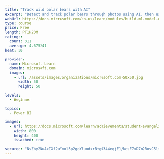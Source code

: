 ```yaml
---
title: "Track wild polar bears with AI"
excerpt: "Detect and track polar bears through photos using AI, then use Power BI to show where polar bears are being spotted."
webUrl: https://docs.microsoft.com/en-us/learn/modules/build-ml-model-with-azure-stream-analytics/
type: course
price: Free
length: PT1H20M
ratings:
  count: 311
  average: 4.675241
heat: 50

provider:
  name: Microsoft Learn
  domain: microsoft.com
  images:
    - url: /assets/images/organizations/microsoft.com-50x50.jpg
      width: 50
      height: 50

levels:
  - Beginner

topics:
  - Power BI

images:
  - url: https://docs.microsoft.com/learn/achievements/student-evangelism/build-ml-model-with-azure-stream-analytics-badge-social.png
    width: 800
    height: 400
    isCached: true

secured: "NsZby2WuAxIXf2uYmol5p2goYfuodxrB+gO344eqjE1/kcsF7xD7n2RovC5ltElJrkiWxMp0Cb5kMtiJgeLPPPBoKE5QKIB5NZvFEtVEgqlATM2CDMIUb292MbGbVPHBqs5DayOBe+5SHDMk+LfQ/vqRXm7R5PZWhrDQDaOAb7hazRvvpFxilTlnmWqaLiagToWSTNfxLibUE7gBjcL1dTyNnvZxCYZEQG2apV2mOP+jlwqqrR8GIWVEttf46VonTl4cWJmvgnWN1z/nXe3c/C/EYYa8m8iWsjzrXKK5tSUw/sosx1sCBVEUQX5Mei69lp9iEcH83Sl3b77e1od9GXVlBtrGGTHcmIYYpzR4E4SHcY3k/Jyhb4LKrwflZuhscw0hDQ8SGnhGfWdrQJcIlR7SXNwZsWZD9lpksyPUT8o=;fLsz0pPwAEITS4cMBO4q1w=="
---
```


